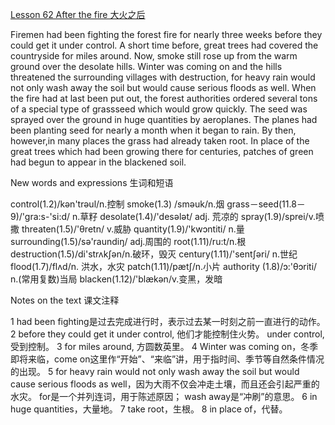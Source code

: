[Lesson 62 After the fire 大火之后](https://en-nce.xiao84.com/nce2/20198.html)


Firemen had been fighting the forest fire for nearly three weeks before they could get it under control. A short time before, great trees had covered the countryside for miles around. Now, smoke still rose up from the warm ground over the desolate hills. Winter was coming on and the hills threatened the surrounding villages with destruction, for heavy rain would not only wash away the soil but would cause serious floods as well. When the fire had at last been put out, the forest authorities ordered several tons of a special type of grassseed which would grow quickly. The seed was sprayed over the ground in huge quantities by aeroplanes. The  planes had been planting seed for nearly a month when it began to rain. By then, however,in many places the grass had already taken root. In place of the great trees which had been growing there for centuries, patches of green had begun to appear in the blackened soil.

New words and expressions 生词和短语
 
control(1.2)/kən'trəul/n.控制
smoke(1.3) /sməuk/n.烟
grass－seed(11.8－9)/'gra:s-'si:d/ n.草籽
desolate(1.4)/'desələt/ adj. 荒凉的
spray(1.9)/sprei/v.喷撒
threaten(1.5)/'θretn/ v.威胁
quantity(1.9)/'kwɔntiti/ n.量
surrounding(1.5)/sə'raundiŋ/ adj.周围的
root(1.11)/ru:t/n.根
destruction(1.5)/di'strʌkʃən/n.破环，毁灭
century(1.11)/'sentʃəri/ n.世纪
flood(1.7)/flʌd/n. 洪水，水灾
patch(1.11)/pætʃ/n.小片
authority (1.8)/ɔ:'θɔriti/ n.(常用复数)当局
blacken(1.12)/'blækən/v.变黑，发暗
 
Notes on the text 课文注释
 
1  had been fighting是过去完成进行时，表示过去某一时刻之前一直进行的动作。
2   before they could get it under control, 他们才能控制住火势。
under control, 受到控制。
3  for miles around, 方圆数英里。
4  Winter was coming on，冬季即将来临，come on这里作“开始”、“来临”讲，用于指时间、季节等自然条件情况的出现。
5  for heavy rain would not only wash away the soil but would cause serious floods as well，因为大雨不仅会冲走土壤，而且还会引起严重的水灾。 for是一个并列连词，用于陈述原因； wash away是“冲刷”的意思。
6  in huge quantities，大量地。
7  take root，生根。
8   in place of，代替。

